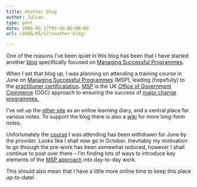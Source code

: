 ```yaml
---
title: Another blog
author: Julian
type: post
date: 2006-05-17T05:56:02+00:00
url: /2006/05/17/another-blog/

---
```

One of the reasons I&#8217;ve been quiet in this blog has been that I have started another [blog][1] specifically focused on [Managing Successful Programmes][1].

When I set that blog up, I was planning on attending a training course in June on [Managing Successful Programmes][2] (MSP), leading (hopefully) to the [practitioner certificatation][3]. [MSP][4] is the UK [Office of Government Commerce][5] (OGC) approach to ensuring the success of [major change programmes.][6]

I&#8217;ve set up the [other site][1] as an online learning diary, and a central place for various notes. To support the blog there is also a [wiki][7] for more long-form notes.
  
Unfortunately the [course][8] I was attending has been withdrawn for June by the provider. Looks like I shall now go in October. Inevitably my motivation to go through the pre-work has been somewhat reduced, however I shall continue to post over there &#8211; I&#8217;m finding lots of ways to introduce key elements of the [MSP approach][9] into day-to-day work.

This should also mean that I have a little more online time to keep this place up-to-date!

 [1]: https://www.synesthesia.co.uk/msp/
 [2]: https://www.pearcemayfield.com/msp/index.html "Link to course description on Pearce Mayfield site"
 [3]: https://www.ogc.gov.uk/index.asp?id=1000860&syncNav=1#MSPPract
 [4]: https://www.ogc.gov.uk/sdtoolkit/deliveryteam/briefings/businesschange/prog_mgmt.html "Overview of MSP"
 [5]: https://www.ogc.gov.uk/ "OGC - Office of Government Commerce"
 [6]: https://www.ogc.gov.uk/index.asp?id=38 "OGC Programmes and Projects"
 [7]: https://www.synesthesia.co.uk/msp/./wiki/
 [8]: https://www.pearcemayfield.com/msp/index.html
 [9]: https://www.ogc.gov.uk/index.asp?id=38